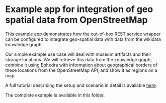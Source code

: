 # Example app for integration of geo spatial data from OpenStreetMap

This example app demonstrates how the out-of-box REST service wrapper can be configured to integrate geo-spatial data with data from the wikidata knowledge graph. 

Our simple example use case will deal with museum artifacts and their storage locations. We will retrieve this data from the knowledge graph, combine it using Ephedra with information about geographical borders of these locations from the OpenStreetMap API, and show it as regions on a map.

A full tutorial describing the setup and scenario in detail is available [here](../tutorials/monalisa/monalisa.md).

The complete example is available in this folder.